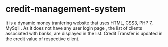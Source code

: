 # credit-management-system
It is a dynamic money tranfering website that uses HTML, CSS3, PHP 7, MySqli . As it does not have any user login page , the list of clients associated with banks, are displayed in the list. Credit Transfer is updated in the credit value of respective cilent.
